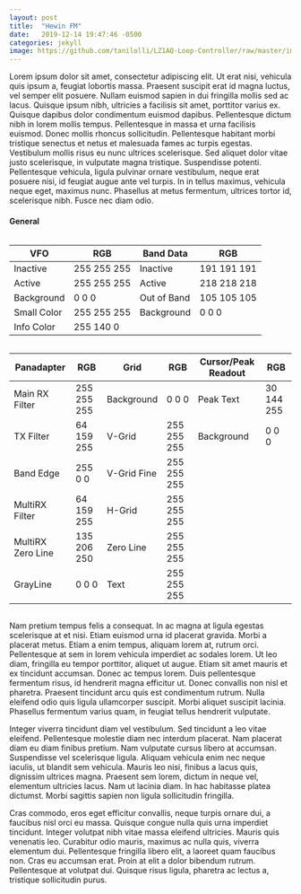 ```yaml
---
layout: post
title:  "Hewin FM"
date:   2019-12-14 19:47:46 -0500
categories: jekyll
image: https://github.com/tanilolli/LZ1AQ-Loop-Controller/raw/master/images/controller-1.jpg
---
```

Lorem ipsum dolor sit amet, consectetur adipiscing elit. Ut erat nisi, vehicula quis ipsum a, feugiat lobortis massa. Praesent suscipit erat id magna luctus, vel semper elit posuere. Nullam euismod sapien in dui fringilla mollis sed ac lacus. Quisque ipsum nibh, ultricies a facilisis sit amet, porttitor varius ex. Quisque dapibus dolor condimentum euismod dapibus. Pellentesque dictum nibh in lorem mollis tempus. Pellentesque in massa et urna facilisis euismod. Donec mollis rhoncus sollicitudin. Pellentesque habitant morbi tristique senectus et netus et malesuada fames ac turpis egestas. Vestibulum mollis risus eu nunc ultrices scelerisque. Sed aliquet dolor vitae justo scelerisque, in vulputate magna tristique. Suspendisse potenti. Pellentesque vehicula, ligula pulvinar ornare vestibulum, neque erat posuere nisi, id feugiat augue ante vel turpis. In in tellus maximus, vehicula neque eget, maximus nunc. Phasellus at metus fermentum, ultrices tortor id, scelerisque nibh. Fusce nec diam odio.

#### General 

<div style="overflow-x:auto;" markdown="block">

| VFO | RGB | Band Data |  RGB |
|---|---|---|---|
| Inactive | 255 255 255 | Inactive | 191 191 191 |
| Active | 255 255 255 | Active | 218 218 218 |
| Background | 0 0 0 | Out of Band | 105 105 105 |
| Small Color | 255 255 255 | Background | 0 0 0 |
| Info Color | 255 140 0 |

</div>

<div style="overflow-x:auto;" markdown="block">

| Panadapter | RGB | Grid | RGB | Cursor/Peak Readout | RGB |
|---|---|---|---|---|---|
| Main RX Filter | 255 255 255 | Background | 0 0 0 | Peak Text | 30 144 255 |
| TX Filter | 64 159 255 | V-Grid | 255 255 255 | Background | 0 0 0 |
| Band Edge | 255 0 0 | V-Grid Fine | 255 255 255 |
| MultiRX Filter | 64 159 255 | H-Grid | 255 255 255 |
| MultiRX Zero Line | 135 206 250 | Zero Line | 255 255 255 |
| GrayLine | 0 0 0 | Text | 255 255 255 |

</div>

Nam pretium tempus felis a consequat. In ac magna at ligula egestas scelerisque at et nisi. Etiam euismod urna id placerat gravida. Morbi a placerat metus. Etiam a enim tempus, aliquam lorem at, rutrum orci. Pellentesque at sem in lorem vehicula imperdiet ac sodales lorem. Ut leo diam, fringilla eu tempor porttitor, aliquet ut augue. Etiam sit amet mauris et ex tincidunt accumsan. Donec ac tempus lorem. Duis pellentesque fermentum risus, id hendrerit magna efficitur ut. Donec convallis non nisl et pharetra. Praesent tincidunt arcu quis est condimentum rutrum. Nulla eleifend odio quis ligula ullamcorper suscipit. Morbi aliquet suscipit lacinia. Phasellus fermentum varius quam, in feugiat tellus hendrerit vulputate.

Integer viverra tincidunt diam vel vestibulum. Sed tincidunt a leo vitae eleifend. Pellentesque molestie diam nec interdum placerat. Nam placerat diam eu diam finibus pretium. Nam vulputate cursus libero at accumsan. Suspendisse vel scelerisque ligula. Aliquam vehicula enim nec neque iaculis, ut blandit sem vehicula. Mauris leo nisi, finibus a lacus quis, dignissim ultrices magna. Praesent sem lorem, dictum in neque vel, elementum ultricies lacus. Nam ut lacinia diam. In hac habitasse platea dictumst. Morbi sagittis sapien non ligula sollicitudin fringilla.

Cras commodo, eros eget efficitur convallis, neque turpis ornare dui, a faucibus nisl orci eu massa. Quisque congue nulla quis urna imperdiet tincidunt. Integer volutpat nibh vitae massa eleifend ultricies. Mauris quis venenatis leo. Curabitur odio mauris, maximus ac nulla quis, viverra elementum dui. Pellentesque fringilla libero elit, a laoreet quam faucibus non. Cras eu accumsan erat. Proin at elit a dolor bibendum rutrum. Pellentesque at volutpat dui. Quisque risus ligula, pharetra ac lectus a, tristique sollicitudin purus.